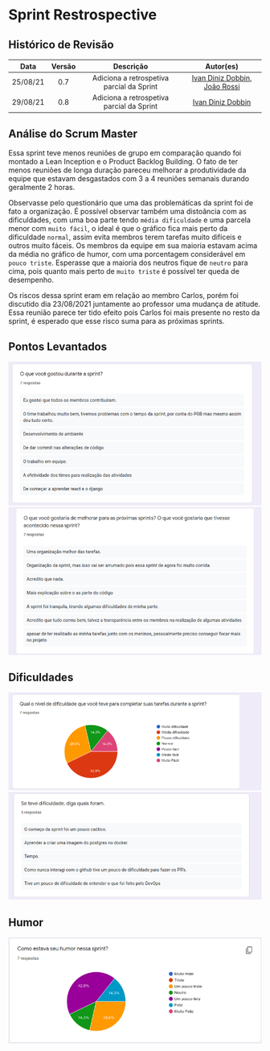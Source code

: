 # Sprint Restrospective

## Histórico de Revisão
| Data | Versão | Descrição | Autor(es)|
|:----:|:------:|:---------:|:--------:|
| 25/08/21 | 0.7 | Adiciona a retrospetiva parcial da Sprint | [Ivan Diniz Dobbin](https://github.com/darmsDD), [João Rossi](https://github.com/bielrossi15) |
| 29/08/21 | 0.8 | Adiciona a retrospetiva parcial da Sprint | [Ivan Diniz Dobbin](https://github.com/darmsDD)|

## Análise do Scrum Master

Essa sprint teve menos reuniões de grupo em comparação quando foi montado a Lean Inception e o Product Backlog Building. O fato de ter menos reuniões de longa duração pareceu melhorar a produtividade da equipe que estavam desgastados com 3 a 4 reuniões semanais durando geralmente 2 horas.

Observasse pelo questionário que uma das problemáticas da sprint foi de fato a organização. É possível observar também uma distoância com as dificuldades, com uma boa parte tendo `média dificuldade` e uma parcela menor com `muito fácil`, o ideal é que o gráfico fica mais perto da dificuldade `normal`, assim evita membros terem tarefas muito difíceis e outros muito fáceis. Os membros da equipe em sua maioria estavam acima da média no gráfico de humor, com uma porcentagem considerável em `pouco triste`. Esperasse que a maioria dos neutros fique de `neutro` para cima, pois quanto mais perto de `muito triste` é possível ter queda de desempenho. 

Os riscos dessa sprint eram em relação ao membro Carlos, porém foi discutido dia 23/08/2021 juntamente ao professor uma mudança de atitude. Essa reunião parece ter tido efeito pois Carlos foi mais presente no resto da sprint, é esperado que esse risco suma para as próximas sprints.


## Pontos Levantados
[![](oq_Gostou.png)](oq_Gostou.png)
[![](oq_Melhorar.png)](oq_Melhorar.png)

## Dificuldades
[![](graficoDificuldade.png)](graficoDificuldade.png)
[![](qualDificuldade.png)](qualDificuldade.png)

## Humor
[![](graficoHumor.png)](graficoHumor.png)
